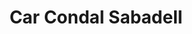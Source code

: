 ---
title: "Car Condal Sabadell"
url: /sabadell/car-condal-sabadell/
shop: reparación de automóviles
---